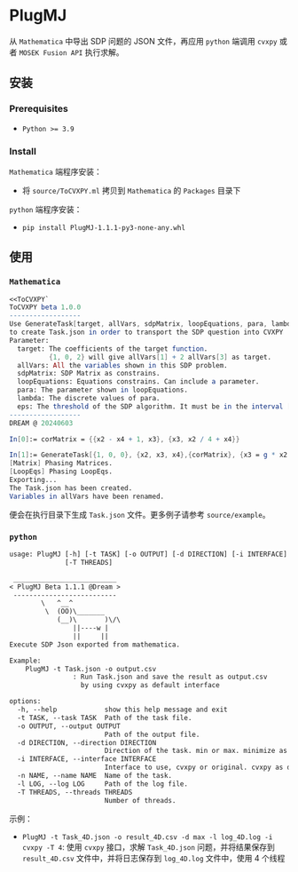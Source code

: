# PlugMJ

从 `Mathematica` 中导出 SDP 问题的 JSON 文件，再应用 `python` 端调用 `cvxpy` 或者 `MOSEK Fusion API` 执行求解。

## 安装

### Prerequisites

- `Python >= 3.9`

### Install

`Mathematica` 端程序安装：

- 将 `source/ToCVXPY.ml` 拷贝到 `Mathematica` 的 `Packages` 目录下

`python` 端程序安装：

- `pip install PlugMJ-1.1.1-py3-none-any.whl`

## 使用

### `Mathematica` 

```mathematica
<<ToCVXPY`
ToCVXPY beta 1.0.0
------------------
Use GenerateTask[target, allVars, sdpMatrix, loopEquations, para, lambda, eps]
to create Task.json in order to transport the SDP question into CVXPY
Parameter: 
  target: The coefficients of the target function.
          {1, 0, 2} will give allVars[1] + 2 allVars[3] as target.
  allVars: All the variables shown in this SDP problem. 
  sdpMatrix: SDP Matrix as constrains. 
  loopEquations: Equations constrains. Can include a parameter.
  para: The parameter shown in loopEquations. 
  lambda: The discrete values of para. 
  eps: The threshold of the SDP algorithm. It must be in the interval [10^-9, 10^-3]
------------------
DREAM @ 20240603

In[0]:= corMatrix = {{x2 - x4 + 1, x3}, {x3, x2 / 4 + x4}}

In[1]:= GenerateTask[{1, 0, 0}, {x2, x3, x4},{corMatrix}, {x3 = g * x2 - x4}, g, Table[i,{i,.1, 1, .1}], 10^-6]
[Matrix] Phasing Matrices.
[LoopEqs] Phasing LoopEqs.
Exporting...
The Task.json has been created.
Variables in allVars have been renamed. 
```

便会在执行目录下生成 `Task.json` 文件。更多例子请参考 `source/example`。

### `python`

```txt
usage: PlugMJ [-h] [-t TASK] [-o OUTPUT] [-d DIRECTION] [-i INTERFACE] [-n NAME] [-l LOG]
              [-T THREADS]

 __________________________ 
< PlugMJ Beta 1.1.1 @Dream >
 -------------------------- 
        \   ^__^
         \  (OO)\_______
            (__)\       )\/\
                ||----w |
                ||     ||
Execute SDP Json exported from mathematica. 

Example: 
    PlugMJ -t Task.json -o output.csv
                : Run Task.json and save the result as output.csv 
                  by using cvxpy as default interface

options:
  -h, --help            show this help message and exit
  -t TASK, --task TASK  Path of the task file.
  -o OUTPUT, --output OUTPUT
                        Path of the output file.
  -d DIRECTION, --direction DIRECTION
                        Direction of the task. min or max. minimize as default. 
  -i INTERFACE, --interface INTERFACE
                        Interface to use, cvxpy or original. cvxpy as default.
  -n NAME, --name NAME  Name of the task.
  -l LOG, --log LOG     Path of the log file.
  -T THREADS, --threads THREADS
                        Number of threads.
```

示例：
  - `PlugMJ -t Task_4D.json -o result_4D.csv -d max -l log_4D.log -i cvxpy -T 4`: 使用 `cvxpy` 接口，求解 `Task_4D.json` 问题，并将结果保存到 `result_4D.csv` 文件中，并将日志保存到 `log_4D.log` 文件中，使用 4 个线程
  
